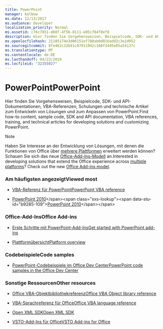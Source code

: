 ```yaml
---
title: PowerPoint
manager: kelbow
ms.date: 12/13/2017
ms.audience: Developer
localization_priority: Normal
ms.assetid: c76c7851-d68f-4f56-8111-e05c764f0ef8
description: Hier finden Sie Vorgehensweisen, Beispielcode, SDK- und API-Dokumentationen, VBA-Referenzen, Schulungen und technische Artikel zum Entwickeln von Lösungen und zum Anpassen von PowerPoint.
ms.openlocfilehash: 21105174e3d06151ef788ab0d81badd2c3e1d952
ms.sourcegitcommit: 8fe462c32b91c87911942c188f3445e85a54137c
ms.translationtype: MT
ms.contentlocale: de-DE
ms.lasthandoff: 04/23/2019
ms.locfileid: "32355027"
---
```

# <a name="powerpoint"></a><span data-ttu-id="b9285-103">PowerPoint</span><span class="sxs-lookup"><span data-stu-id="b9285-103">PowerPoint</span></span>

<span data-ttu-id="b9285-104">Hier finden Sie Vorgehensweisen, Beispielcode, SDK- und API-Dokumentationen, VBA-Referenzen, Schulungen und technische Artikel zum Entwickeln von Lösungen und zum Anpassen von PowerPoint.</span><span class="sxs-lookup"><span data-stu-id="b9285-104">Find how-to content, sample code, SDK and API documentation, VBA references, training, and technical articles for developing solutions and customizing PowerPoint.</span></span>
  
> [!NOTE]
> <span data-ttu-id="b9285-p101">Haben Sie Interesse an der Entwicklung von Lösungen, mit denen die Funktionen von Office über [mehrere Plattformen](https://docs.microsoft.com/office/dev/add-ins/overview/office-add-in-availability) erweitert werden können? Schauen Sie sich das neue [Office-Add-Ins-Modell](https://docs.microsoft.com/office/dev/add-ins/) an.</span><span class="sxs-lookup"><span data-stu-id="b9285-p101">Interested in developing solutions that extend the Office experience across [multiple platforms](https://docs.microsoft.com/office/dev/add-ins/overview/office-add-in-availability)? Check out the new [Office Add-ins model](https://docs.microsoft.com/office/dev/add-ins/).</span></span> 
  
### <a name="viewed-most"></a><span data-ttu-id="b9285-107">Am häufigsten angezeigt</span><span class="sxs-lookup"><span data-stu-id="b9285-107">Viewed most</span></span>
  
- [<span data-ttu-id="b9285-108">VBA-Referenz für PowerPoint</span><span class="sxs-lookup"><span data-stu-id="b9285-108">PowerPoint VBA reference</span></span>](https://docs.microsoft.com/office/vba/api/overview/powerpoint)
  
- <span data-ttu-id="b9285-109">[PowerPoint 2010](https://docs.microsoft.com/previous-versions/office/developer/office-2010/cc313152(v=office.12))</span><span class="sxs-lookup"><span data-stu-id="b9285-109">[PowerPoint 2010](https://docs.microsoft.com/previous-versions/office/developer/office-2010/cc313152(v=office.12))</span></span>
  
### <a name="office-add-ins"></a><span data-ttu-id="b9285-110">Office-Add-Ins</span><span class="sxs-lookup"><span data-stu-id="b9285-110">Office Add-ins</span></span>
  
- [<span data-ttu-id="b9285-111">Erste Schritte mit PowerPoint-Add-Ins</span><span class="sxs-lookup"><span data-stu-id="b9285-111">Get started with PowerPoint add-ins</span></span>](https://docs.microsoft.com/office/dev/add-ins/quickstarts/powerpoint-quickstart?tabs=visual-studio)
  
- [<span data-ttu-id="b9285-112">Plattformübersicht</span><span class="sxs-lookup"><span data-stu-id="b9285-112">Platform overview</span></span>](https://docs.microsoft.com/office/dev/add-ins/overview/office-add-ins)
  
### <a name="code-samples"></a><span data-ttu-id="b9285-113">Codebeispiele</span><span class="sxs-lookup"><span data-stu-id="b9285-113">Code samples</span></span>
  
- [<span data-ttu-id="b9285-114">PowerPoint-Codebeispiele im Office Dev Center</span><span class="sxs-lookup"><span data-stu-id="b9285-114">PowerPoint code samples in the Office Dev Center</span></span>](https://developer.microsoft.com/office/gallery/?filterBy=Samples,PowerPoint)
  
### <a name="other-resources"></a><span data-ttu-id="b9285-115">Sonstige Ressourcen</span><span class="sxs-lookup"><span data-stu-id="b9285-115">Other resources</span></span>

- [<span data-ttu-id="b9285-116">Office VBA-Objektbibliothekreferenz</span><span class="sxs-lookup"><span data-stu-id="b9285-116">Office VBA Object library reference</span></span>](https://docs.microsoft.com/office/vba/api/overview/library-reference)

- [<span data-ttu-id="b9285-117">VBA-Sprachreferenz für Office</span><span class="sxs-lookup"><span data-stu-id="b9285-117">Office VBA language reference</span></span>](https://docs.microsoft.com/office/vba/api/overview/language-reference) 

- [<span data-ttu-id="b9285-118">Open XML SDK</span><span class="sxs-lookup"><span data-stu-id="b9285-118">Open XML SDK</span></span>](https://docs.microsoft.com/office/open-xml/open-xml-sdk)

- [<span data-ttu-id="b9285-119">VSTO-Add-Ins für Office</span><span class="sxs-lookup"><span data-stu-id="b9285-119">VSTO Add-ins for Office</span></span>](https://docs.microsoft.com/visualstudio/vsto/create-vsto-add-ins-for-office-by-using-visual-studio?view=vs-2017)
  
